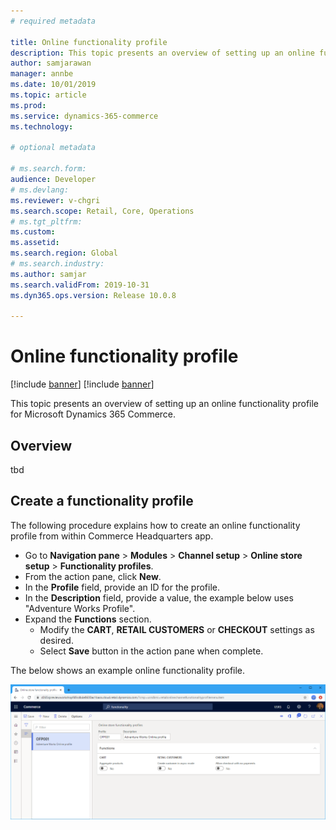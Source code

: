 ```yaml
---
# required metadata

title: Online functionality profile
description: This topic presents an overview of setting up an online functionality profile for Microsoft Dynamics 365 Commerce.
author: samjarawan
manager: annbe
ms.date: 10/01/2019
ms.topic: article
ms.prod: 
ms.service: dynamics-365-commerce
ms.technology: 

# optional metadata

# ms.search.form: 
audience: Developer
# ms.devlang: 
ms.reviewer: v-chgri
ms.search.scope: Retail, Core, Operations
# ms.tgt_pltfrm: 
ms.custom: 
ms.assetid: 
ms.search.region: Global
# ms.search.industry: 
ms.author: samjar
ms.search.validFrom: 2019-10-31
ms.dyn365.ops.version: Release 10.0.8

---
```

# Online functionality profile

[!include [banner](../includes/preview-banner.md)]
[!include [banner](../includes/banner.md)]

This topic presents an overview of setting up an online functionality profile for Microsoft Dynamics 365 Commerce.

## Overview
tbd

## Create a functionality profile
The following procedure explains how to create an online functionality profile from within Commerce Headquarters app.

* Go to **Navigation pane** > **Modules** > **Channel setup** > **Online store setup** > **Functionality profiles**.
* From the action pane, click **New**.
* In the **Profile** field, provide an ID for the profile.
* In the **Description** field, provide a value, the example below uses "Adventure Works Profile".
* Expand the **Functions** section.
  * Modify the **CART**, **RETAIL CUSTOMERS** or **CHECKOUT** settings as desired.
  * Select **Save** button in the action pane when complete.

The below shows an example online functionality profile.
  
![Online functionality profile example](media/online-functionality-profile.png)
